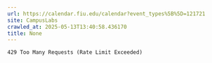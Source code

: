 ```yaml
---
url: https://calendar.fiu.edu/calendar?event_types%5B%5D=121721
site: CampusLabs
crawled_at: 2025-05-13T13:40:58.436170
title: None
---
```


```
429 Too Many Requests (Rate Limit Exceeded)

```

